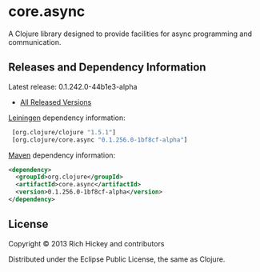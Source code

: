 # core.async

A Clojure library designed to provide facilities for async programming and communication.


## Releases and Dependency Information

Latest release: 0.1.242.0-44b1e3-alpha

* [All Released Versions](http://search.maven.org/#search%7Cgav%7C1%7Cg%3A%22org.clojure%22%20AND%20a%3A%22core.async%22)

[Leiningen](https://github.com/technomancy/leiningen) dependency information:

```clj
 [org.clojure/clojure "1.5.1"]
 [org.clojure/core.async "0.1.256.0-1bf8cf-alpha"]
```

[Maven](http://maven.apache.org/) dependency information:

```xml
<dependency>
  <groupId>org.clojure</groupId>
  <artifactId>core.async</artifactId>
  <version>0.1.256.0-1bf8cf-alpha</version>
</dependency>
```


## License

Copyright © 2013 Rich Hickey and contributors

Distributed under the Eclipse Public License, the same as Clojure.
